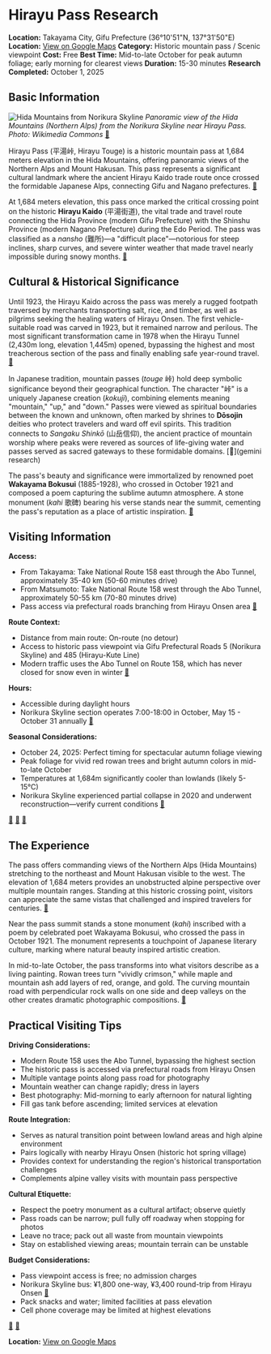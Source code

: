 # Hirayu Pass Research

**Location:** Takayama City, Gifu Prefecture (36°10'51"N, 137°31'50"E)
**Location:** [View on Google Maps](https://maps.google.com/maps?q=36.1461317,137.252159)
**Category:** Historic mountain pass / Scenic viewpoint
**Cost:** Free
**Best Time:** Mid-to-late October for peak autumn foliage; early morning for clearest views
**Duration:** 15-30 minutes
**Research Completed:** October 1, 2025

## Basic Information

![Hida Mountains from Norikura Skyline](https://upload.wikimedia.org/wikipedia/commons/7/79/Hida_Mountains_from_Norikura_Skyline.jpg)
*Panoramic view of the Hida Mountains (Northern Alps) from the Norikura Skyline near Hirayu Pass. Photo: Wikimedia Commons* [🔗](https://commons.wikimedia.org/wiki/Category:Views_from_Norikura_Skyline)

Hirayu Pass (平湯峠, Hirayu Touge) is a historic mountain pass at 1,684 meters elevation in the Hida Mountains, offering panoramic views of the Northern Alps and Mount Hakusan. This pass represents a significant cultural landmark where the ancient Hirayu Kaido trade route once crossed the formidable Japanese Alps, connecting Gifu and Nagano prefectures. [🔗](https://ja.wikipedia.org/wiki/平湯峠)

At 1,684 meters elevation, this pass once marked the critical crossing point on the historic **Hirayu Kaido** (平湯街道), the vital trade and travel route connecting the Hida Province (modern Gifu Prefecture) with the Shinshu Province (modern Nagano Prefecture) during the Edo Period. The pass was classified as a *nansho* (難所)—a "difficult place"—notorious for steep inclines, sharp curves, and severe winter weather that made travel nearly impossible during snowy months. [🔗](https://ja.wikipedia.org/wiki/平湯峠)

## Cultural & Historical Significance

Until 1923, the Hirayu Kaido across the pass was merely a rugged footpath traversed by merchants transporting salt, rice, and timber, as well as pilgrims seeking the healing waters of Hirayu Onsen. The first vehicle-suitable road was carved in 1923, but it remained narrow and perilous. The most significant transformation came in 1978 when the Hirayu Tunnel (2,430m long, elevation 1,445m) opened, bypassing the highest and most treacherous section of the pass and finally enabling safe year-round travel. [🔗](https://ja.wikipedia.org/wiki/平湯峠)

In Japanese tradition, mountain passes (*touge* 峠) hold deep symbolic significance beyond their geographical function. The character "峠" is a uniquely Japanese creation (*kokuji*), combining elements meaning "mountain," "up," and "down." Passes were viewed as spiritual boundaries between the known and unknown, often marked by shrines to **Dōsojin** deities who protect travelers and ward off evil spirits. This tradition connects to *Sangaku Shinkō* (山岳信仰), the ancient practice of mountain worship where peaks were revered as sources of life-giving water and passes served as sacred gateways to these formidable domains. [🔗](gemini research)

The pass's beauty and significance were immortalized by renowned poet **Wakayama Bokusui** (1885-1928), who crossed in October 1921 and composed a poem capturing the sublime autumn atmosphere. A stone monument (*kahi* 歌碑) bearing his verse stands near the summit, cementing the pass's reputation as a place of artistic inspiration. [🔗](https://www.hirayuonsen.or.jp/article.php?id=10181)

## Visiting Information

**Access:**
- From Takayama: Take National Route 158 east through the Abo Tunnel, approximately 35-40 km (50-60 minutes drive)
- From Matsumoto: Take National Route 158 west through the Abo Tunnel, approximately 50-55 km (70-80 minutes drive)
- Pass access via prefectural roads branching from Hirayu Onsen area [🔗](https://thejapanalps.com/en/access-hirayu/)

**Route Context:**
- Distance from main route: On-route (no detour)
- Access to historic pass viewpoint via Gifu Prefectural Roads 5 (Norikura Skyline) and 485 (Hirayu-Kute Line)
- Modern traffic uses the Abo Tunnel on Route 158, which has never closed for snow even in winter [🔗](https://www.tripadvisor.com/ShowTopic-g298113-i11000-k14837434)

**Hours:**
- Accessible during daylight hours
- Norikura Skyline section operates 7:00-18:00 in October, May 15 - October 31 annually [🔗](https://www.japan-guide.com/e/e6046.html)

**Seasonal Considerations:**
- October 24, 2025: Perfect timing for spectacular autumn foliage viewing
- Peak foliage for vivid red rowan trees and bright autumn colors in mid-to-late October
- Temperatures at 1,684m significantly cooler than lowlands (likely 5-15°C)
- Norikura Skyline experienced partial collapse in 2020 and underwent reconstruction—verify current conditions [🔗](https://www.emgoto.com/mt-norikura/)

[🔗](https://www.hirayuonsen.or.jp/article.php?id=10181) [🔗](https://www.okuhida.or.jp/en/archives/1876) [🔗](https://www.cbr.mlit.go.jp/takayama/cctv/cctv_awa.html)

## The Experience

The pass offers commanding views of the Northern Alps (Hida Mountains) stretching to the northeast and Mount Hakusan visible to the west. The elevation of 1,684 meters provides an unobstructed alpine perspective over multiple mountain ranges. Standing at this historic crossing point, visitors can appreciate the same vistas that challenged and inspired travelers for centuries. [🔗](https://www.hirayuonsen.or.jp/article.php?id=10181)

Near the pass summit stands a stone monument (*kahi*) inscribed with a poem by celebrated poet Wakayama Bokusui, who crossed the pass in October 1921. The monument represents a touchpoint of Japanese literary culture, marking where natural beauty inspired artistic creation.

In mid-to-late October, the pass transforms into what visitors describe as a living painting. Rowan trees turn "vividly crimson," while maple and mountain ash add layers of red, orange, and gold. The curving mountain road with perpendicular rock walls on one side and deep valleys on the other creates dramatic photographic compositions. [🔗](http://www.kancycling.com/Features/Cycling_Route_158_(10_2018).html)

## Practical Visiting Tips

**Driving Considerations:**
- Modern Route 158 uses the Abo Tunnel, bypassing the highest section
- The historic pass is accessed via prefectural roads from Hirayu Onsen
- Multiple vantage points along pass road for photography
- Mountain weather can change rapidly; dress in layers
- Best photography: Mid-morning to early afternoon for natural lighting
- Fill gas tank before ascending; limited services at elevation

**Route Integration:**
- Serves as natural transition point between lowland areas and high alpine environment
- Pairs logically with nearby Hirayu Onsen (historic hot spring village)
- Provides context for understanding the region's historical transportation challenges
- Complements alpine valley visits with mountain pass perspective

**Cultural Etiquette:**
- Respect the poetry monument as a cultural artifact; observe quietly
- Pass roads can be narrow; pull fully off roadway when stopping for photos
- Leave no trace; pack out all waste from mountain viewpoints
- Stay on established viewing areas; mountain terrain can be unstable

**Budget Considerations:**
- Pass viewpoint access is free; no admission charges
- Norikura Skyline bus: ¥1,800 one-way, ¥3,400 round-trip from Hirayu Onsen [🔗](https://www.japan-guide.com/e/e6046.html)
- Pack snacks and water; limited facilities at pass elevation
- Cell phone coverage may be limited at highest elevations

[🔗](https://www.hirayuonsen.or.jp/article.php?id=10181) [🔗](http://www.kancycling.com/Features/Cycling_Route_158_(10_2018).html)

**Location:** [View on Google Maps](https://www.google.com/maps/search/?api=1&query=%E5%B9%B3%E6%B9%AF%E5%B3%A0)
